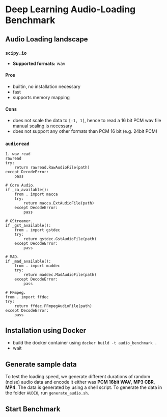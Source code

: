 # Deep Learning Audio-Loading Benchmark


## Audio Loading landscape

### `scipy.io`

* __Supported formats:__ wav

#### Pros

* builtin, no installation necessary
* fast
* supports memory mapping

#### Cons

* does not scale the data to `[-1, 1]`, hence to read a 16 bit PCM wav file [manual scaling is necessary](https://github.com/faroit/audio_loading_benchmark/blob/eef11d2938d153cfa9981db155822df47edb6b8c/loaders.py#L57)
* does not support any other formats than PCM 16 bit (e.g. 24bit PCM)

### `audioread`

    1. wav read
    rawread
    try:
        return rawread.RawAudioFile(path)
    except DecodeError:
        pass

    # Core Audio.
    if _ca_available():
        from . import macca
        try:
            return macca.ExtAudioFile(path)
        except DecodeError:
            pass

    # GStreamer.
    if _gst_available():
        from . import gstdec
        try:
            return gstdec.GstAudioFile(path)
        except DecodeError:
            pass

    # MAD.
    if _mad_available():
        from . import maddec
        try:
            return maddec.MadAudioFile(path)
        except DecodeError:
            pass

    # FFmpeg.
    from . import ffdec
    try:
        return ffdec.FFmpegAudioFile(path)
    except DecodeError:
        pass

## Installation using Docker

* build the docker container using `docker build -t audio_benchmark .`
* wait

## Generate sample data

To test the loading speed, we generate different durations of random (noise) audio data and encode it either was __PCM 16bit WAV__, __MP3 CBR__, __MP4__.
The data is generated by using a shell script. To generate the data in the folder `AUDIO`, run `generate_audio.sh`.

## Start Benchmark



